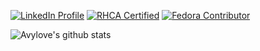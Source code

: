 [![LinkedIn Profile](https://img.shields.io/badge/-LinkedIn-2867B2?logo=linkedin)](https://www.linkedin.com/in/avram-lubkin/)
[![RHCA Certified](https://img.shields.io/badge/RHCA-Certified-BE0000?logo=red%20hat)](https://rhtapps.redhat.com/verify/?certId=110-004-074)
[![Fedora Contributor](https://img.shields.io/badge/Fedora-Contributor-3c6eb4?logo=fedora)](https://src.fedoraproject.org/user/aviso/projects)


![Avylove's github stats](https://github-readme-stats.vercel.app/api?username=avylove)


<!--
**avylove/avylove** is a ✨ _special_ ✨ repository because its `README.md` (this file) appears on your GitHub profile.

Here are some ideas to get you started:

- 🔭 I’m currently working on ...
- 🌱 I’m currently learning ...
- 👯 I’m looking to collaborate on ...
- 🤔 I’m looking for help with ...
- 💬 Ask me about ...
- 📫 How to reach me: ...
- 😄 Pronouns: ...
- ⚡ Fun fact: ...
-->
